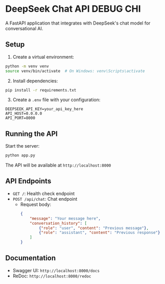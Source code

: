 # DeepSeek Chat API DEBUG CHI

A FastAPI application that integrates with DeepSeek's chat model for conversational AI.

## Setup

1. Create a virtual environment:
```bash
python -m venv venv
source venv/bin/activate  # On Windows: venv\Scripts\activate
```

2. Install dependencies:
```bash
pip install -r requirements.txt
```

3. Create a `.env` file with your configuration:
```
DEEPSEEK_API_KEY=your_api_key_here
API_HOST=0.0.0.0
API_PORT=8000
```

## Running the API

Start the server:
```bash
python app.py
```

The API will be available at `http://localhost:8000`

## API Endpoints

- `GET /`: Health check endpoint
- `POST /api/chat`: Chat endpoint
  - Request body:
    ```json
    {
        "message": "Your message here",
        "conversation_history": [
            {"role": "user", "content": "Previous message"},
            {"role": "assistant", "content": "Previous response"}
        ]
    }
    ```

## Documentation

- Swagger UI: `http://localhost:8000/docs`
- ReDoc: `http://localhost:8000/redoc` 